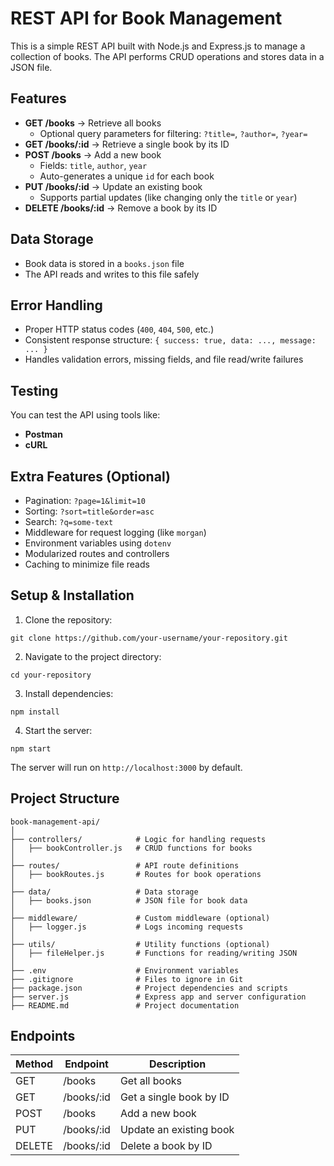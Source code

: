 # REST API for Book Management

This is a simple REST API built with Node.js and Express.js to manage a collection of books. The API performs CRUD operations and stores data in a JSON file.

## Features

- **GET /books** → Retrieve all books
  - Optional query parameters for filtering: `?title=`, `?author=`, `?year=`
- **GET /books/:id** → Retrieve a single book by its ID
- **POST /books** → Add a new book
  - Fields: `title`, `author`, `year`
  - Auto-generates a unique `id` for each book
- **PUT /books/:id** → Update an existing book
  - Supports partial updates (like changing only the `title` or `year`)
- **DELETE /books/:id** → Remove a book by its ID

## Data Storage

- Book data is stored in a `books.json` file
- The API reads and writes to this file safely

## Error Handling

- Proper HTTP status codes (`400`, `404`, `500`, etc.)
- Consistent response structure: `{ success: true, data: ..., message: ... }`
- Handles validation errors, missing fields, and file read/write failures

## Testing

You can test the API using tools like:
- **Postman**
- **cURL**

## Extra Features (Optional)

- Pagination: `?page=1&limit=10`
- Sorting: `?sort=title&order=asc`
- Search: `?q=some-text`
- Middleware for request logging (like `morgan`)
- Environment variables using `dotenv`
- Modularized routes and controllers
- Caching to minimize file reads

## Setup & Installation

1. Clone the repository:

```
git clone https://github.com/your-username/your-repository.git
```

2. Navigate to the project directory:

```
cd your-repository
```

3. Install dependencies:

```
npm install
```

4. Start the server:

```
npm start
```

The server will run on `http://localhost:3000` by default.

## Project Structure

```
book-management-api/
│
├── controllers/            # Logic for handling requests
│   ├── bookController.js   # CRUD functions for books
│
├── routes/                 # API route definitions
│   ├── bookRoutes.js       # Routes for book operations
│
├── data/                   # Data storage
│   ├── books.json          # JSON file for book data
│
├── middleware/             # Custom middleware (optional)
│   ├── logger.js           # Logs incoming requests
│
├── utils/                  # Utility functions (optional)
│   ├── fileHelper.js       # Functions for reading/writing JSON
│
├── .env                    # Environment variables
├── .gitignore              # Files to ignore in Git
├── package.json            # Project dependencies and scripts
├── server.js               # Express app and server configuration
├── README.md               # Project documentation
```

## Endpoints

| Method | Endpoint        | Description              |
|--------|-----------------|--------------------------|
| GET    | /books          | Get all books            |
| GET    | /books/:id      | Get a single book by ID  |
| POST   | /books          | Add a new book           |
| PUT    | /books/:id      | Update an existing book  |
| DELETE | /books/:id      | Delete a book by ID      |

